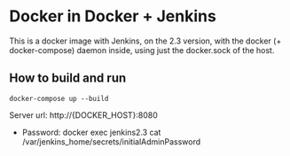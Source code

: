 # Docker in Docker + Jenkins

This is a docker image with Jenkins, on the 2.3 version, with the docker (+ docker-compose) daemon inside, using just the docker.sock of the host.

## How to build and run

```
docker-compose up --build
```

Server url: http://{DOCKER_HOST}:8080
* Password: docker exec jenkins2.3 cat /var/jenkins_home/secrets/initialAdminPassword 
